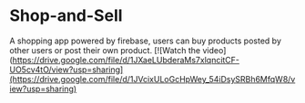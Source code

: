 # Shop-and-Sell
A shopping app powered by firebase, users can buy products posted by other users or post their own product.
[![Watch the video](https://drive.google.com/file/d/1JXaeLUbderaMs7xlqncitCF-UO5cv4tO/view?usp=sharing](https://drive.google.com/file/d/1JVcixULoGcHpWey_54iDsySRBh6MfqW8/view?usp=sharing)

